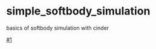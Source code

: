# simple_softbody_simulation
basics of softbody simulation with cinder


[#1](st4ll1/simple_softbody_simulation/issues/1)

